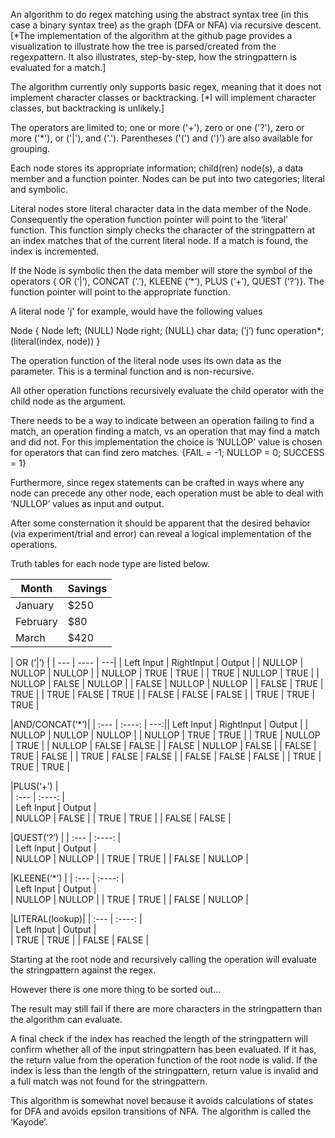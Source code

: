 An algorithm to do regex matching using the abstract syntax tree (in this case a binary syntax tree) as the graph (DFA or NFA) via recursive descent. [*The implementation of the algorithm at the github page provides a visualization to illustrate how the tree is parsed/created from the regexpattern.  It also illustrates, step-by-step, how the stringpattern is evaluated for a match.]

The algorithm currently only supports basic regex, meaning that it does not implement character classes or backtracking. [*I will implement character classes, but backtracking is unlikely.]

The operators are limited to; one or more ('+'), zero or one ('?'), zero or more ('*'),  or ('|'), and ('.').  Parentheses ('(') and (')') are also available for grouping.

Each node stores its appropriate information; child(ren) node(s), a data member and a function pointer.  Nodes can be put into two categories; literal and symbolic.  

Literal nodes store literal character data in the data member of the Node.  Consequently the operation function pointer will point to the ‘literal’ function.  This function simply checks the character of the stringpattern at an index matches that of the current literal node.  If a match is found, the index is incremented.

If the Node is symbolic then the data member will store the symbol of the operators { OR (‘|’), CONCAT (‘.’), KLEENE (‘*’), PLUS (‘+’), QUEST (‘?’)}.  The function pointer will point to the appropriate function.

 A literal node 'j' for example, would have the following values

Node 
{
	Node left; (NULL)
	Node right; (NULL)
	char data; (’j’)
	func operation*; (literal(index, node))
}

The operation function of the literal node uses its own data as the parameter.  This is a terminal function and is non-recursive.

All other operation functions recursively evaluate the child operator with the child node as the argument.

There needs to be a way to indicate between an operation failing to find a match, an operation finding a match, vs an operation that may find a match and did not.  For this implementation the choice is ‘NULLOP’ value is chosen for operators that can find zero matches. 
{FAIL = -1; NULLOP = 0; SUCCESS = 1}

Furthermore, since regex statements can be crafted in ways where any node can precede any other node, each operation must be able to deal with ‘NULLOP’ values as input and output.

After some consternation it should be apparent that the desired behavior (via experiment/trial and error) can reveal a logical implementation of the operations.

Truth tables for each node type are listed below.

| Month | Savings |
| -------- | ------- |
| January | $250 |
| February | $80 |
| March | $420 |

| OR (‘|’)     | 
| ---         |    ----    |          ---|
| Left Input   | RightInput   | Output       |
| NULLOP       | NULLOP       | NULLOP       |
| NULLOP       | TRUE         | TRUE         |
| TRUE         | NULLOP       | TRUE         |
| NULLOP       | FALSE        | NULLOP       |
| FALSE        | NULLOP       | NULLOP       |
| FALSE        | TRUE         | TRUE         |
| TRUE         | FALSE        | TRUE         |
| FALSE        | FALSE        | FALSE        |
| TRUE         | TRUE         | TRUE         |

|AND/CONCAT(‘*’)| 
| :---          |    :----:    |          ---:|| Left Input    | RightInput   | Output       |
| NULLOP        | NULLOP       | NULLOP       |
| NULLOP        | TRUE         | TRUE         |
| TRUE          | NULLOP       | TRUE         |
| NULLOP        | FALSE        | FALSE        |
| FALSE         | NULLOP       | FALSE        |
| FALSE         | TRUE         | FALSE        |
| TRUE          | FALSE        | FALSE        |
| FALSE         | FALSE        | FALSE        |
| TRUE          | TRUE         | TRUE         |


|PLUS(‘+’)      |      
| :---          |    :----:    |          
| Left Input    | Output       |              
| NULLOP        | FALSE        |
| TRUE          | TRUE         | 
| FALSE         | FALSE        |


|QUEST(‘?’)     | 
| :---          |    :----:    |          
| Left Input    | Output       |              
| NULLOP        | NULLOP       |
| TRUE          | TRUE         | 
| FALSE         | NULLOP       |


|KLEENE(‘*’)    | 
| :---          |    :----:    |          
| Left Input    | Output       |              
| NULLOP        | NULLOP       |
| TRUE          | TRUE         | 
| FALSE         | NULLOP       |


|LITERAL(lookup)|
| :---          |    :----:    |          
| Left Input    | Output       |              
| TRUE          | TRUE         |
| FALSE         | FALSE        | 




Starting at the root node and recursively calling the operation will evaluate the stringpattern against the regex. 

However there is one more thing to be sorted out…

The result may still fail if there are more characters in the stringpattern than the algorithm can evaluate.

A final check if the index has reached the length of the stringpattern will confirm whether all of the input stringpattern has been evaluated.  If it has, the return value from the operation function of the root node is valid.  If the index is less than the length of the stringpattern, return value is invalid and a full match was not found for the stringpattern.

This algorithm is somewhat novel because it avoids calculations of states for DFA and avoids epsilon transitions of NFA.  The algorithm is called the ‘Kayode’.
